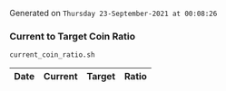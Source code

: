 Generated on `Thursday 23-September-2021 at 00:08:26`

### Current to Target Coin Ratio
`current_coin_ratio.sh`

Date|Current|Target|Ratio
---|---|---|---
